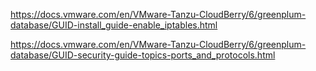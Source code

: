 https://docs.vmware.com/en/VMware-Tanzu-CloudBerry/6/greenplum-database/GUID-install_guide-enable_iptables.html

https://docs.vmware.com/en/VMware-Tanzu-CloudBerry/6/greenplum-database/GUID-security-guide-topics-ports_and_protocols.html
